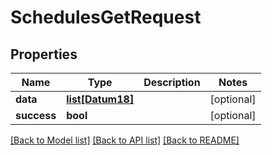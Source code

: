 # SchedulesGetRequest

## Properties
Name | Type | Description | Notes
------------ | ------------- | ------------- | -------------
**data** | [**list[Datum18]**](Datum18.md) |  | [optional] 
**success** | **bool** |  | [optional] 

[[Back to Model list]](../README.md#documentation-for-models) [[Back to API list]](../README.md#documentation-for-api-endpoints) [[Back to README]](../README.md)

